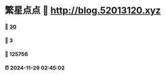 # 繁星点点 :link: http://blog.52013120.xyz 
### :page_facing_up: [30](http://blog.52013120.xyz/tag.html) 
### :speech_balloon: 3 
### :hibiscus: 125756 
### :alarm_clock: 2024-11-29 02:45:02 
